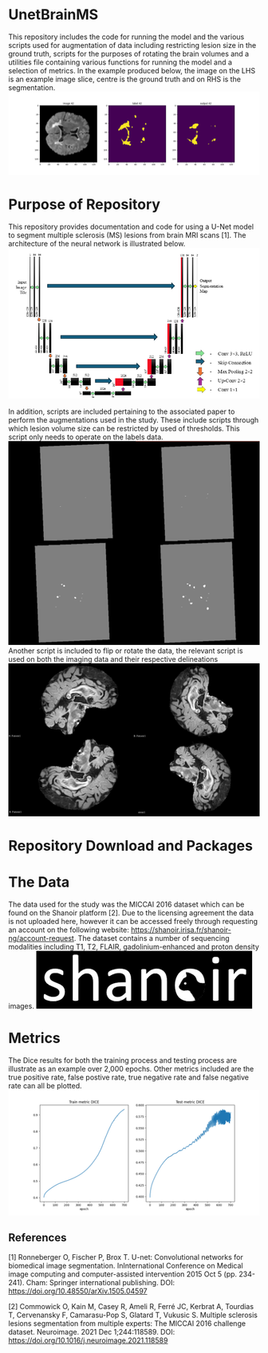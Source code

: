 # UnetBrainMS
This repository includes the code for running the model and the various scripts used for augmentation of data including restricting lesion size in the ground truth, scripts for the purposes of rotating the brain volumes and a utilities file containing various functions for running the model and a selection of metrics. In the example produced below, the image on the LHS is an example image slice, centre is the ground truth and on RHS is the segmentation. 
![SegmentationExample, real image (left), ground truth (centre), U-Net segmentation (right) ](Images/SegmentationExample.png)
# Purpose of Repository 
This repository provides documentation and code for using a U-Net model to segment multiple sclerosis (MS) lesions from brain MRI scans [1]. The architecture of the neural network is illustrated below.
![U-Net diagram](Images/U-NetDiagram.png)




In addition, scripts are included pertaining to the associated paper to perform the augmentations used in the study. These include scripts through which lesion volume size can be restricted by used of thresholds. This script only needs to operate on the labels data.
![lesion size restriction](Images/lesionsizes.png)
Another script is included to flip or rotate the data, the relevant script is used on both the imaging data and their respective delineations
![Rotation of Images](Images/rotationimages.png)

# Repository Download and Packages

# The Data

The data used for the study was the MICCAI 2016 dataset which can be found on the Shanoir platform [2]. Due to the licensing agreement the data is not uploaded here, however it can be accessed freely through requesting an account on the following website: https://shanoir.irisa.fr/shanoir-ng/account-request. The dataset contains a number of sequencing modalities including T1, T2, FLAIR, gadolinium-enhanced and proton density images. 
![Shanoir Logo](Images/shanoir.png)
# Metrics

The Dice results for both the training process and testing process are illustrate as an example over 2,000 epochs. Other metrics included are the true positive rate, false postive rate, true negative rate and false negative rate can all be plotted. 
![Dice Results](Images/DiceTestTrain.png)


## References

[1] Ronneberger O, Fischer P, Brox T. U-net: Convolutional networks for biomedical image segmentation. InInternational Conference on Medical image computing and computer-assisted intervention 2015 Oct 5 (pp. 234-241). Cham: Springer international publishing. DOI: https://doi.org/10.48550/arXiv.1505.04597

[2] Commowick O, Kain M, Casey R, Ameli R, Ferré JC, Kerbrat A, Tourdias T, Cervenansky F, Camarasu-Pop S, Glatard T, Vukusic S. Multiple sclerosis lesions segmentation from multiple experts: The MICCAI 2016 challenge dataset. Neuroimage. 2021 Dec 1;244:118589. DOI: https://doi.org/10.1016/j.neuroimage.2021.118589
